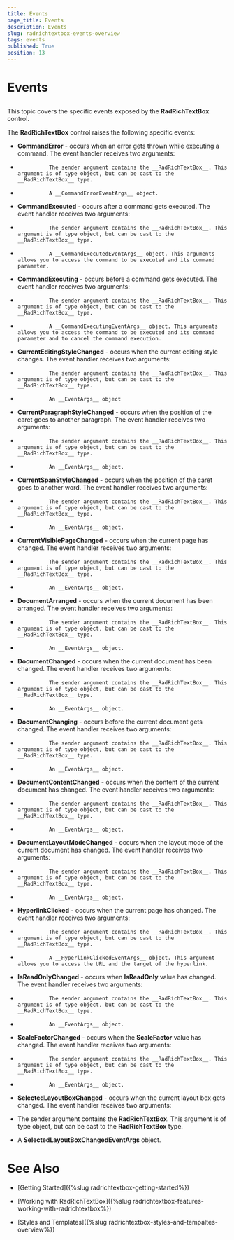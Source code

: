 ```yaml
---
title: Events
page_title: Events
description: Events
slug: radrichtextbox-events-overview
tags: events
published: True
position: 13
---
```


# Events



## 

This topic covers the specific events exposed by the __RadRichTextBox__ control.
        

The __RadRichTextBox__ control raises the following specific events:
        

* __CommandError__ - occurs when an error gets thrown while executing a command. The event handler receives two arguments:
            

* 
                The sender argument contains the __RadRichTextBox__. This argument is of type object, but can be cast to the __RadRichTextBox__ type.
              

* 
                A __CommandErrorEventArgs__ object.
              

* __CommandExecuted__ - occurs after a command gets executed. The event handler receives two arguments:
            

* 
                The sender argument contains the __RadRichTextBox__. This argument is of type object, but can be cast to the __RadRichTextBox__ type.
              

* 
                A __CommandExecutedEventArgs__ object. This arguments allows you to access the command to be executed and its command parameter.
              

* __CommandExecuting__ - occurs before a command gets executed. The event handler receives two arguments:
            

* 
                The sender argument contains the __RadRichTextBox__. This argument is of type object, but can be cast to the __RadRichTextBox__ type.
              

* 
                A __CommandExecutingEventArgs__ object. This arguments allows you to access the command to be executed and its command parameter and to cancel the command execution.
              

* __CurrentEditingStyleChanged__ - occurs when the current editing style changes. The event handler receives two arguments:
            

* 
                The sender argument contains the __RadRichTextBox__. This argument is of type object, but can be cast to the __RadRichTextBox__ type.
              

* 
                An __EventArgs__ object
              

* __CurrentParagraphStyleChanged__ - occurs when the position of the caret goes to another paragraph. The event handler receives two arguments:
            

* 
                The sender argument contains the __RadRichTextBox__. This argument is of type object, but can be cast to the __RadRichTextBox__ type.
              

* 
                An __EventArgs__ object.
              

* __CurrentSpanStyleChanged__ - occurs when the position of the caret goes to another word. The event handler receives two arguments:
            

* 
                The sender argument contains the __RadRichTextBox__. This argument is of type object, but can be cast to the __RadRichTextBox__ type.
              

* 
                An __EventArgs__ object.
              

* __CurrentVisiblePageChanged__ - occurs when the current page has changed. The event handler receives two arguments:
            

* 
                The sender argument contains the __RadRichTextBox__. This argument is of type object, but can be cast to the __RadRichTextBox__ type.
              

* 
                An __EventArgs__ object.
              

* __DocumentArranged__ - occurs when the current document has been arranged. The event handler receives two arguments:
            

* 
                The sender argument contains the __RadRichTextBox__. This argument is of type object, but can be cast to the __RadRichTextBox__ type.
              

* 
                An __EventArgs__ object.
              

* __DocumentChanged__ - occurs when the current document has been changed. The event handler receives two arguments:
            

* 
                The sender argument contains the __RadRichTextBox__. This argument is of type object, but can be cast to the __RadRichTextBox__ type.
              

* 
                An __EventArgs__ object.
              

* __DocumentChanging__ - occurs before the current document gets changed. The event handler receives two arguments:
            

* 
                The sender argument contains the __RadRichTextBox__. This argument is of type object, but can be cast to the __RadRichTextBox__ type.
              

* 
                An __EventArgs__ object.
              

* __DocumentContentChanged__ - occurs when the content of the current document has changed. The event handler receives two arguments:
            

* 
                The sender argument contains the __RadRichTextBox__. This argument is of type object, but can be cast to the __RadRichTextBox__ type.
              

* 
                An __EventArgs__ object.
              

* __DocumentLayoutModeChanged__ - occurs when the layout mode of the current document has changed. The event handler receives two arguments:
            

* 
                The sender argument contains the __RadRichTextBox__. This argument is of type object, but can be cast to the __RadRichTextBox__ type.
              

* 
                An __EventArgs__ object.
              

* __HyperlinkClicked__ - occurs when the current page has changed. The event handler receives two arguments:
            

* 
                The sender argument contains the __RadRichTextBox__. This argument is of type object, but can be cast to the __RadRichTextBox__ type.
              

* 
                A __HyperlinkClickedEventArgs__ object. This argument allows you to access the URL and the target of the hyperlink.
              

* __IsReadOnlyChanged__ - occurs when __IsReadOnly__ value has changed. The event handler receives two arguments:
            

* 
                The sender argument contains the __RadRichTextBox__. This argument is of type object, but can be cast to the __RadRichTextBox__ type.
              

* 
                An __EventArgs__ object.
              

* __ScaleFactorChanged__ - occurs when the __ScaleFactor__ value has changed. The event handler receives two arguments:
            

* 
                The sender argument contains the __RadRichTextBox__. This argument is of type object, but can be cast to the __RadRichTextBox__ type.
              

* 
                An __EventArgs__ object.
              

* __SelectedLayoutBoxChanged__ - occurs when the current layout box gets changed. The event handler receives two arguments:
            

* The sender argument contains the __RadRichTextBox__. This argument is of type object, but can be cast to the __RadRichTextBox__ type.

* A __SelectedLayoutBoxChangedEventArgs__ object.

# See Also

 * [Getting Started]({%slug radrichtextbox-getting-started%})

 * [Working with RadRichTextBox]({%slug radrichtextbox-features-working-with-radrichtextbox%})

 * [Styles and Templates]({%slug radrichtextbox-styles-and-tempaltes-overview%})
